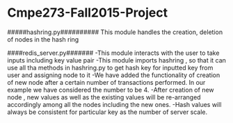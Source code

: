 # Cmpe273-Fall2015-Project

#####hashring.py##########
This module handles the creation, deletion of nodes in the hash ring

####redis_server.py#######
-This module interacts with the user to take inputs including key value pair
-This module imports hashring  , so that it can use all tha methods in hashring.py to get hash key for 
 inputted key from user and assigning node to it
-We have added the functionality of creation of new node after a certain number of transactions performed.
 In our example we have considered the number to be 4.
-After creation of new node , new values as well as the existing values will be re-arranged accordingly among all the nodes including the new ones.
-Hash values will always be consistent for particular key as the number of server scale.






